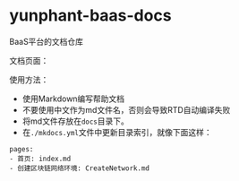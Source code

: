 # yunphant-baas-docs
BaaS平台的文档仓库

文档页面：

使用方法：

* 使用Markdown编写帮助文档
* 不要使用中文作为md文件名，否则会导致RTD自动编译失败
* 将md文件存放在`docs`目录下。
* 在`./mkdocs.yml`文件中更新目录索引，就像下面这样：
```
pages:
- 首页: index.md
- 创建区块链网络环境: CreateNetwork.md
```
